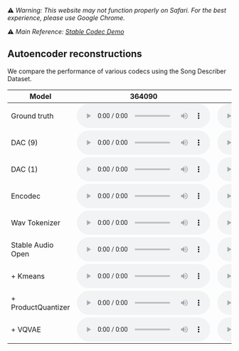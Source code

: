 ⚠️ *Warning: This website may not function properly on Safari. For the best experience, please use Google Chrome.*

⚠️ *Main Reference: [Stable Codec Demo](https://github.com/Stability-AI/stable-codec-demo)*

## Autoencoder reconstructions


We compare the performance of various codecs using the Song Describer Dataset.

| Model | 364090 | 973498 | 1007274 |
| ----- | ------ | ------ | ------- |
| Ground truth | <audio controls preload=False><source src="audio/364090/original.mp3" type="audio/mpeg">Audio not supported by your browser.</audio> | <audio controls preload=False><source src="audio/973498/original.mp3" type="audio/mpeg">Audio not supported by your browser.</audio> | <audio controls preload=False><source src="audio/1007274/original.mp3" type="audio/mpeg">Audio not supported by your browser.</audio> |
| DAC (9) | <audio controls preload=False><source src="audio/364090/dac44100_9.mp3" type="audio/mpeg">Audio not supported by your browser.</audio> | <audio controls preload=False><source src="audio/973498/dac44100_9.mp3" type="audio/mpeg">Audio not supported by your browser.</audio> | <audio controls preload=False><source src="audio/1007274/dac44100_9.mp3" type="audio/mpeg">Audio not supported by your browser.</audio> |
| DAC (1) | <audio controls preload=False><source src="audio/364090/dac44100_1.mp3" type="audio/mpeg">Audio not supported by your browser.</audio> | <audio controls preload=False><source src="audio/973498/dac44100_1.mp3" type="audio/mpeg">Audio not supported by your browser.</audio> | <audio controls preload=False><source src="audio/1007274/dac44100_1.mp3" type="audio/mpeg">Audio not supported by your browser.</audio> |
| Encodec | <audio controls preload=False><source src="audio/364090/encodec_4.mp3" type="audio/mpeg">Audio not supported by your browser.</audio> | <audio controls preload=False><source src="audio/973498/encodec_4.mp3" type="audio/mpeg">Audio not supported by your browser.</audio> | <audio controls preload=False><source src="audio/1007274/encodec_4.mp3" type="audio/mpeg">Audio not supported by your browser.</audio> |
| Wav Tokenizer | <audio controls preload=False><source src="audio/364090/wavtok.mp3" type="audio/mpeg">Audio not supported by your browser.</audio> | <audio controls preload=False><source src="audio/973498/wavtok.mp3" type="audio/mpeg">Audio not supported by your browser.</audio> | <audio controls preload=False><source src="audio/1007274/wavtok.mp3" type="audio/mpeg">Audio not supported by your browser.</audio> |
| Stable Audio Open | <audio controls preload=False><source src="audio/364090/stable_audio_open_44100.mp3" type="audio/mpeg">Audio not supported by your browser.</audio> | <audio controls preload=False><source src="audio/973498/stable_audio_open_44100.mp3" type="audio/mpeg">Audio not supported by your browser.</audio> | <audio controls preload=False><source src="audio/1007274/stable_audio_open_44100.mp3" type="audio/mpeg">Audio not supported by your browser.</audio> |
| + Kmeans | <audio controls preload=False><source src="audio/364090/kmeans_8192_44100.mp3" type="audio/mpeg">Audio not supported by your browser.</audio> | <audio controls preload=False><source src="audio/973498/kmeans_8192_44100.mp3" type="audio/mpeg">Audio not supported by your browser.</audio> | <audio controls preload=False><source src="audio/1007274/kmeans_8192_44100.mp3" type="audio/mpeg">Audio not supported by your browser.</audio> |
| + ProductQuantizer | <audio controls preload=False><source src="audio/364090/pq_8192_44100.mp3" type="audio/mpeg">Audio not supported by your browser.</audio> | <audio controls preload=False><source src="audio/973498/pq_8192_44100.mp3" type="audio/mpeg">Audio not supported by your browser.</audio> | <audio controls preload=False><source src="audio/1007274/pq_8192_44100.mp3" type="audio/mpeg">Audio not supported by your browser.</audio> |
| + VQVAE | <audio controls preload=False><source src="audio/364090/vqvae.mp3" type="audio/mpeg">Audio not supported by your browser.</audio> | <audio controls preload=False><source src="audio/973498/vqvae.mp3" type="audio/mpeg">Audio not supported by your browser.</audio> | <audio controls preload=False><source src="audio/1007274/vqvae.mp3" type="audio/mpeg">Audio not supported by your browser.</audio> |
